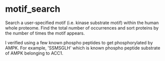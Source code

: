 # motif_search
Search a user-specified motif (i.e. kinase substrate motif) within the human whole proteome. Find the total number of occurrences and sort proteins by the number of times the motif appears.

I verified using a few known phospho peptides to get phosphorylated by AMPK.
For example, 'SSMSGLH' which is known phospho peptide substrate of AMPK belonging to ACC1.
